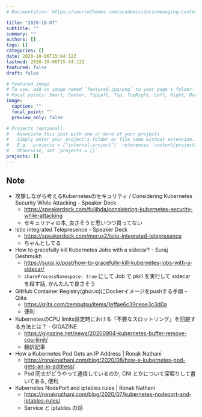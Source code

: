 ```yaml
---
# Documentation: https://sourcethemes.com/academic/docs/managing-content/

title: "2020-10-07"
subtitle: ""
summary: ""
authors: []
tags: []
categories: []
date: 2020-10-06T15:04:12Z
lastmod: 2020-10-06T15:04:12Z
featured: false
draft: false

# Featured image
# To use, add an image named `featured.jpg/png` to your page's folder.
# Focal points: Smart, Center, TopLeft, Top, TopRight, Left, Right, BottomLeft, Bottom, BottomRight.
image:
  caption: ""
  focal_point: ""
  preview_only: false

# Projects (optional).
#   Associate this post with one or more of your projects.
#   Simply enter your project's folder or file name without extension.
#   E.g. `projects = ["internal-project"]` references `content/project/deep-learning/index.md`.
#   Otherwise, set `projects = []`.
projects: []
---
```


## Note

* 攻撃しながら考えるKubernetesのセキュリティ / Considering Kubernetes Security While Attacking - Speaker Deck
  * https://speakerdeck.com/fujiihda/considering-kubernetes-security-while-attacking
  * セキュリティの本, 良さそうと思いつつ買ってない
* Istio integrated Telepresence - Speaker Deck
  * https://speakerdeck.com/morux2/istio-integrated-telepresence
  * ちゃんとしてる
* How to gracefully kill Kubernetes Jobs with a sidecar? - Suraj Deshmukh
  * https://suraj.io/post/how-to-gracefully-kill-kubernetes-jobs-with-a-sidecar/
  * `shareProcessNamespace: true` にして Job で pkill を実行して sidecar を殺す話, かんたんで良さそう
* GitHub Container Registry(ghcr.io)にDockerイメージをpushする手順 - Qiita
  * https://qiita.com/zembutsu/items/1effae6c39ceae3c3d0a
  * 便利
* KubernetesのCPU limits設定時における「不要なスロットリング」を回避する方法とは？ - GIGAZINE
  * https://gigazine.net/news/20200904-kubernetes-buffer-remove-cpu-limit/
  * 翻訳記事
* How a Kubernetes Pod Gets an IP Address | Ronak Nathani
  * https://ronaknathani.com/blog/2020/08/how-a-kubernetes-pod-gets-an-ip-address/
  * Pod 同士がどうやって通信しているのか, CNI とかについて深堀りして書いてある, 便利
* Kubernetes NodePort and iptables rules | Ronak Nathani
  * https://ronaknathani.com/blog/2020/07/kubernetes-nodeport-and-iptables-rules/
  * Service と iptables の話
